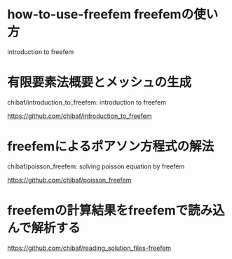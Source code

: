 # how-to-use-freefem freefemの使い方

introduction to freefem

# 有限要素法概要とメッシュの生成

chibaf/introduction_to_freefem: introduction to freefem

https://github.com/chibaf/introduction_to_freefem

# freefemによるポアソン方程式の解法

chibaf/poisson_freefem: solving poisson equation by freefem

https://github.com/chibaf/poisson_freefem

# freefemの計算結果をfreefemで読み込んで解析する

https://github.com/chibaf/reading_solution_files-freefem

